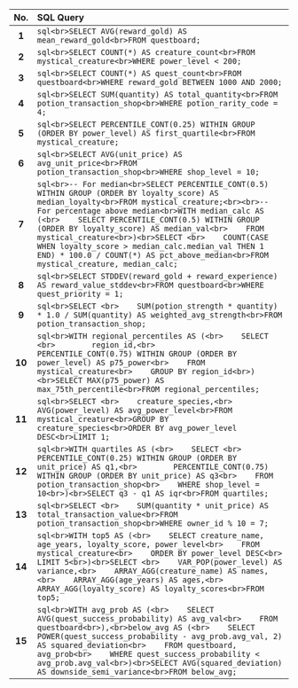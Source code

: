 | **No.** | **SQL Query**                                                                                                                                                                                                                                                                                                                                                                                                                                                                                         |
| :-----: | :---------------------------------------------------------------------------------------------------------------------------------------------------------------------------------------------------------------------------------------------------------------------------------------------------------------------------------------------------------------------------------------------------------------------------------------------------------------------------------------------------- |
|  **1**  | `sql<br>SELECT AVG(reward_gold) AS mean_reward_gold<br>FROM questboard;`                                                                                                                                                                                                                                                                                                                                                                                                                              |
|  **2**  | `sql<br>SELECT COUNT(*) AS creature_count<br>FROM mystical_creature<br>WHERE power_level < 200;`                                                                                                                                                                                                                                                                                                                                                                                                      |
|  **3**  | `sql<br>SELECT COUNT(*) AS quest_count<br>FROM questboard<br>WHERE reward_gold BETWEEN 1000 AND 2000;`                                                                                                                                                                                                                                                                                                                                                                                                |
|  **4**  | `sql<br>SELECT SUM(quantity) AS total_quantity<br>FROM potion_transaction_shop<br>WHERE potion_rarity_code = 4;`                                                                                                                                                                                                                                                                                                                                                                                      |
|  **5**  | `sql<br>SELECT PERCENTILE_CONT(0.25) WITHIN GROUP (ORDER BY power_level) AS first_quartile<br>FROM mystical_creature;`                                                                                                                                                                                                                                                                                                                                                                                |
|  **6**  | `sql<br>SELECT AVG(unit_price) AS avg_unit_price<br>FROM potion_transaction_shop<br>WHERE shop_level = 10;`                                                                                                                                                                                                                                                                                                                                                                                           |
|  **7**  | `sql<br>-- For median<br>SELECT PERCENTILE_CONT(0.5) WITHIN GROUP (ORDER BY loyalty_score) AS median_loyalty<br>FROM mystical_creature;<br><br>-- For percentage above median<br>WITH median_calc AS (<br>    SELECT PERCENTILE_CONT(0.5) WITHIN GROUP (ORDER BY loyalty_score) AS median_val<br>    FROM mystical_creature<br>)<br>SELECT <br>    COUNT(CASE WHEN loyalty_score > median_calc.median_val THEN 1 END) * 100.0 / COUNT(*) AS pct_above_median<br>FROM mystical_creature, median_calc;` |
|  **8**  | `sql<br>SELECT STDDEV(reward_gold + reward_experience) AS reward_value_stddev<br>FROM questboard<br>WHERE quest_priority = 1;`                                                                                                                                                                                                                                                                                                                                                                        |
|  **9**  | `sql<br>SELECT <br>    SUM(potion_strength * quantity) * 1.0 / SUM(quantity) AS weighted_avg_strength<br>FROM potion_transaction_shop;`                                                                                                                                                                                                                                                                                                                                                               |
| **10**  | `sql<br>WITH regional_percentiles AS (<br>    SELECT <br>        region_id,<br>        PERCENTILE_CONT(0.75) WITHIN GROUP (ORDER BY power_level) AS p75_power<br>    FROM mystical_creature<br>    GROUP BY region_id<br>)<br>SELECT MAX(p75_power) AS max_75th_percentile<br>FROM regional_percentiles;`                                                                                                                                                                                             |
| **11**  | `sql<br>SELECT <br>    creature_species,<br>    AVG(power_level) AS avg_power_level<br>FROM mystical_creature<br>GROUP BY creature_species<br>ORDER BY avg_power_level DESC<br>LIMIT 1;`                                                                                                                                                                                                                                                                                                              |
| **12**  | `sql<br>WITH quartiles AS (<br>    SELECT <br>        PERCENTILE_CONT(0.25) WITHIN GROUP (ORDER BY unit_price) AS q1,<br>        PERCENTILE_CONT(0.75) WITHIN GROUP (ORDER BY unit_price) AS q3<br>    FROM potion_transaction_shop<br>    WHERE shop_level = 10<br>)<br>SELECT q3 - q1 AS iqr<br>FROM quartiles;`                                                                                                                                                                                    |
| **13**  | `sql<br>SELECT <br>    SUM(quantity * unit_price) AS total_transaction_value<br>FROM potion_transaction_shop<br>WHERE owner_id % 10 = 7;`                                                                                                                                                                                                                                                                                                                                                             |
| **14**  | `sql<br>WITH top5 AS (<br>    SELECT creature_name, age_years, loyalty_score, power_level<br>    FROM mystical_creature<br>    ORDER BY power_level DESC<br>    LIMIT 5<br>)<br>SELECT <br>    VAR_POP(power_level) AS variance,<br>    ARRAY_AGG(creature_name) AS names,<br>    ARRAY_AGG(age_years) AS ages,<br>    ARRAY_AGG(loyalty_score) AS loyalty_scores<br>FROM top5;`                                                                                                                      |
| **15**  | `sql<br>WITH avg_prob AS (<br>    SELECT AVG(quest_success_probability) AS avg_val<br>    FROM questboard<br>),<br>below_avg AS (<br>    SELECT POWER(quest_success_probability - avg_prob.avg_val, 2) AS squared_deviation<br>    FROM questboard, avg_prob<br>    WHERE quest_success_probability < avg_prob.avg_val<br>)<br>SELECT AVG(squared_deviation) AS downside_semi_variance<br>FROM below_avg;`                                                                                            |
